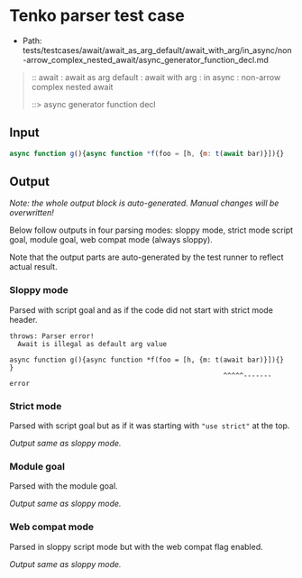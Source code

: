 # Tenko parser test case

- Path: tests/testcases/await/await_as_arg_default/await_with_arg/in_async/non-arrow_complex_nested_await/async_generator_function_decl.md

> :: await : await as arg default : await with arg : in async : non-arrow complex nested await
>
> ::> async generator function decl

## Input

`````js
async function g(){async function *f(foo = [h, {m: t(await bar)}]){}    }
`````

## Output

_Note: the whole output block is auto-generated. Manual changes will be overwritten!_

Below follow outputs in four parsing modes: sloppy mode, strict mode script goal, module goal, web compat mode (always sloppy).

Note that the output parts are auto-generated by the test runner to reflect actual result.

### Sloppy mode

Parsed with script goal and as if the code did not start with strict mode header.

`````
throws: Parser error!
  Await is illegal as default arg value

async function g(){async function *f(foo = [h, {m: t(await bar)}]){}    }
                                                     ^^^^^------- error
`````

### Strict mode

Parsed with script goal but as if it was starting with `"use strict"` at the top.

_Output same as sloppy mode._

### Module goal

Parsed with the module goal.

_Output same as sloppy mode._

### Web compat mode

Parsed in sloppy script mode but with the web compat flag enabled.

_Output same as sloppy mode._
